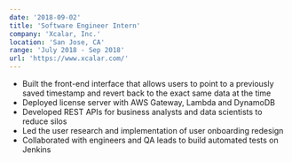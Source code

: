 ```yaml
---
date: '2018-09-02'
title: 'Software Engineer Intern'
company: 'Xcalar, Inc.'
location: 'San Jose, CA'
range: 'July 2018 - Sep 2018'
url: 'https://www.xcalar.com/'
---
```


- Built the front-end interface that allows users to point to a previously saved timestamp and revert back to the exact same data at the time
- Deployed license server with AWS Gateway, Lambda and DynamoDB
- Developed REST APIs for business analysts and data scientists to reduce silos
- Led the user research and implementation of user onboarding redesign
- Collaborated with engineers and QA leads to build automated tests on Jenkins

